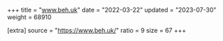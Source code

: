 +++
title = "www.beh.uk"
date = "2022-03-22"
updated = "2023-07-30"
weight = 68910

[extra]
source = "https://www.beh.uk/"
ratio = 9
size = 67
+++
